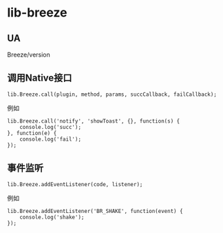 # lib-breeze

## UA
Breeze/version

## 调用Native接口

`lib.Breeze.call(plugin, method, params, succCallback, failCallback);`

例如
```
lib.Breeze.call('notify', 'showToast', {}, function(s) {
	console.log('succ');
}, function(e) {
	console.log('fail');
});
```

## 事件监听

`lib.Breeze.addEventListener(code, listener);`

例如
```
lib.Breeze.addEventListener('BR_SHAKE', function(event) {
	console.log('shake');
});
```
